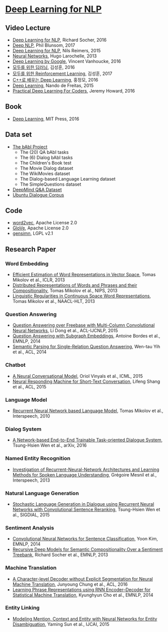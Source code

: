 # [Deep Learning for NLP](https://ryuseonghan.github.io/Deep-NLP)

## Video Lecture

- [Deep Learning for NLP](http://cs224d.stanford.edu/), Richard Socher, 2016
- [Deep NLP](https://github.com/oxford-cs-deepnlp-2017/lectures), Phil Blunsom, 2017 
- [Deep Learning for NLP](https://github.com/UKPLab/deeplearning4nlp-tutorial/tree/master/2015-10_Lecture), Nils Reimers, 2015
- [Neural Networks](http://info.usherbrooke.ca/hlarochelle/neural_networks/content.html), Hugo Larochelle, 2013
- [Deep Learning by Google](https://www.udacity.com/course/deep-learning--ud730), Vincent Vanhoucke, 2016
- [모두를 위한 딥러닝](http://hunkim.github.io/ml/), 김성훈, 2016
- [모두를 위한 Reinforcement Learning](http://hunkim.github.io/ml/), 김성훈, 2017
- [C++로 배우는 Deep Learning](http://blog.naver.com/atelierjpro), 홍정모, 2016
- [Deep Learning](https://www.youtube.com/playlist?list=PLE6Wd9FR--EfW8dtjAuPoTuPcqmOV53Fu), Nando de Freitas, 2015
- [Practical Deep Learning For Coders](http://course.fast.ai/), Jeremy Howard, 2016

## Book

- [Deep Learning](http://www.deeplearningbook.org/), MIT Press, 2016

## Data set

- [The bAbI Project](https://research.fb.com/projects/babi/)
	- The (20) QA bAbI tasks
	- The (6) Dialog bAbI tasks
	- The Children's Book test
	- The Movie Dialog dataset
	- The WikiMovies dataset
	- The Dialog-based Language Learning dataset
	- The SimpleQuestions dataset
- [DeepMind Q&A Dataset](http://cs.nyu.edu/~kcho/DMQA/)
- [Ubuntu Dialogue Corpus](https://github.com/rkadlec/ubuntu-ranking-dataset-creator)

## Code

- [word2vec](https://code.google.com/p/word2vec/), Apache License 2.0
- [GloVe](https://github.com/stanfordnlp/GloVe), Apache License 2.0
- [gensimn](https://github.com/RaRe-Technologies/gensim), LGPL v2.1

## Research Paper

### Word Embedding

- [Efficient Estimation of Word Representations in Vector Space](http://arxiv.org/pdf/1301.3781.pdf), Tomas Mikolov et al., ICLR, 2013
- [Distributed Representations of Words and Phrases and their Compositionality](http://arxiv.org/pdf/1310.4546.pdf), Tomas Mikolov et al., NIPS, 2013
- [Linguistic Regularities in Continuous Space Word Representations](http://research.microsoft.com/pubs/189726/rvecs.pdf), Tomas Mikolov et al., NAACL-HLT, 2013

### Question Answering

- [Question Answering over Freebase with Multi-Column Convolutional Neural Networks](http://www.anthology.aclweb.org/P/P15/P15-1026.pdf), Li Dong et al., ACL-IJCNLP, 2015
- [Question Answering with Subgraph Embeddings](https://arxiv.org/pdf/1406.3676v3.pdf), Antoine Bordes et al., EMNLP, 2014
- [Semantic Parsing for Single-Relation Question Answering](https://www.microsoft.com/en-us/research/publication/semantic-parsing-for-single-relation-question-answering/), Wen-tau Yih et al., ACL, 2014

### Chatbot

- [A Neural Conversational Model](https://arxiv.org/abs/1506.05869), Oriol Vinyals et al., ICML, 2015
- [Neural Responding Machine for Short-Text Conversation](https://arxiv.org/abs/1503.02364), Lifeng Shang et al., ACL, 2015

### Language Model

- [Recurrent Neural Network based Language Model](http://www.fit.vutbr.cz/research/groups/speech/publi/2010/mikolov_interspeech2010_IS100722.pdf), Tomas Mikolov et al., Interspeech, 2010
 
### Dialog System

- [A Network-based End-to-End Trainable Task-oriented Dialogue System](https://arxiv.org/pdf/1604.04562v2.pdf), Tsung-Hsien Wen et al., arXiv, 2016

### Named Entity Recognition

- [Investigation of Recurrent-Neural-Network Architectures and Learning Methods for Spoken Language Understanding](https://www.microsoft.com/en-us/research/publication/investigation-of-recurrent-neural-network-architectures-and-learning-methods-for-spoken-language-understanding/), Grégoire Mesnil et al., Interspeech, 2013

### Natural Language Generation

- [Stochastic Language Generation in Dialogue using Recurrent Neural Networks with Convolutional Sentence Reranking](http://www.sigdial.org/workshops/conference16/proceedings/pdf/SIGDIAL39.pdf), Tsung-Hsien Wen et al., SIGDIAL, 2015

### Sentiment Analysis

- [Convolutional Neural Networks for Sentence Classification](https://arxiv.org/abs/1408.5882), Yoon Kim, EMNLP, 2014
- [Recursive Deep Models for Semantic Compositionality Over a Sentiment Treebank](http://nlp.stanford.edu/~socherr/EMNLP2013_RNTN.pdf), Richard Socher et al., EMNLP, 2013

### Machine Translation

- [A Character-level Decoder without Explicit Segmentation for Neural Machine Translation](https://www.aclweb.org/anthology/P/P16/P16-1160.pdf), Junyoung Chung et al., ACL, 2016
- [Learning Phrase Representations using RNN Encoder–Decoder for Statistical Machine Translation](https://arxiv.org/abs/1406.1078), Kyunghyun Cho et al., EMNLP, 2014

### Entity Linking

- [Modeling Mention, Context and Entity with Neural Networks for Entity Disambiguation](http://ir.hit.edu.cn/~dytang/paper/ijcai2015/ijcai15-yaming.pdf), Yaming Sun et al., IJCAI, 2015

